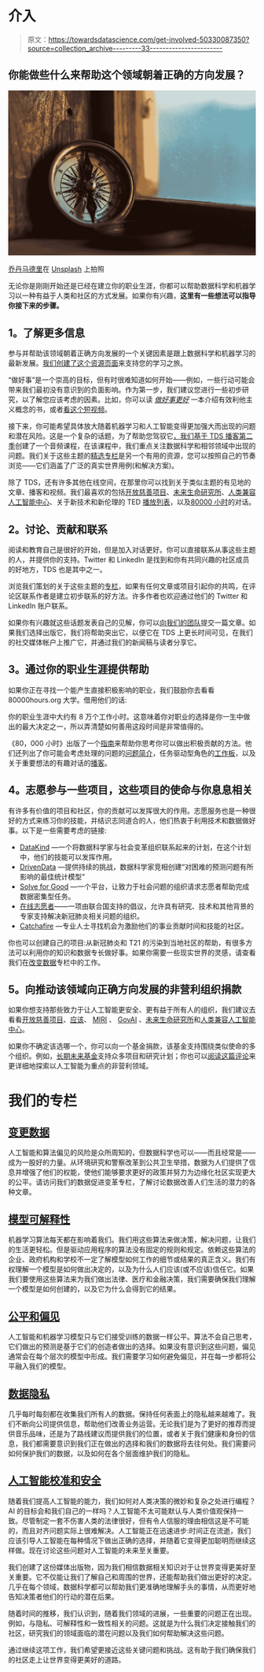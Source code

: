 # 介入

> 原文：<https://towardsdatascience.com/get-involved-50330087350?source=collection_archive---------33----------------------->

## 你能做些什么来帮助这个领域朝着正确的方向发展？

![](img/5095c7777af4c34f90edbca289eb6702.png)

[乔丹马德里](https://unsplash.com/@jordanmadrid?utm_source=medium&utm_medium=referral)在 [Unsplash](https://unsplash.com?utm_source=medium&utm_medium=referral) 上拍照

无论你是刚刚开始还是已经在建立你的职业生涯，你都可以帮助数据科学和机器学习以一种有益于人类和社区的方式发展。如果你有兴趣，**这里有一些想法可以指导你接下来的步骤。**

## **1。了解更多信息**

参与并帮助该领域朝着正确方向发展的一个关键因素是跟上数据科学和机器学习的最新发展。[我们创建了这个资源页面](/how-to-get-the-most-out-of-towards-data-science-3bf37f75a345)来支持您的学习之旅。

“做好事”是一个崇高的目标，但有时很难知道如何开始——例如，一些行动可能会带来我们最初没有意识到的负面影响。作为第一步，我们建议您进行一些初步研究，以了解您应该考虑的因素。比如，你可以读 [*做好事更好*](https://www.effectivealtruism.org/doing-good-better/) 一本介绍有效利他主义概念的书，或者[看这个短视频](https://www.ted.com/talks/will_macaskill_what_are_the_most_important_moral_problems_of_our_time)。

接下来，你可能希望具体放大随着机器学习和人工智能变得更加强大而出现的问题和潜在风险。这是一个复杂的话题，为了帮助您驾驭它[，我们基于 TDS 播客第二季](/build-your-own-modular-audio-course-on-ai-ethics-and-safety-5035a66eef55)创建了一个音频课程，在该课程中，我们重点关注数据科学和相邻领域中出现的问题。我们关于这些主题的[精选专栏](#3536)是另一个有用的资源，您可以按照自己的节奏浏览——它们涵盖了广泛的真实世界用例(和解决方案)。

除了 TDS，还有许多其他在线空间，在那里你可以找到关于类似主题的有见地的文章、播客和视频。我们最喜欢的包括[开放慈善项目](https://www.openphilanthropy.org/focus/global-catastrophic-risks/potential-risks-advanced-artificial-intelligence)、[未来生命研究所](https://futureoflife.org/background/benefits-risks-of-artificial-intelligence/)、[人类兼容人工智能中心](https://humancompatible.ai/)、关于新技术和新伦理的 TED [播放列表](https://www.ted.com/playlists/329/new_tech_new_morals)，以及[80000 小时](https://80000hours.org/podcast/episodes/paul-christiano-ai-alignment-solutions/)的对话。

## **2。讨论、贡献和联系**

阅读和教育自己是很好的开始，但是加入对话更好。你可以直接联系从事这些主题的人，并提供你的支持。Twitter 和 LinkedIn 是找到和你有共同兴趣的社区成员的好地方，TDS 也是其中之一。

浏览我们策划的关于这些主题的[专栏](#3536)，如果有任何文章或项目引起你的共鸣，在评论区联系作者是建立初步联系的好方法。许多作者也欢迎通过他们的 Twitter 和 LinkedIn 账户联系。

如果你有兴趣就这些话题发表自己的见解，你可以[向我们的团队](/questions-96667b06af5)提交一篇文章。如果我们选择出版它，我们将帮助突出它，以便它在 TDS 上更长时间可见，在我们的社交媒体帐户上推广它，并通过我们的新闻稿与读者分享它。

## **3。通过你的职业生涯提供帮助**

如果你正在寻找一个能产生直接积极影响的职业，我们鼓励你去看看 80000hours.org 大学。借用他们的话:

你的职业生涯中大约有 8 万个工作小时。这意味着你对职业的选择是你一生中做出的最大决定之一，所以弄清楚如何善用这段时间是非常值得的。

《80，000 小时》出版了一个[指南](https://80000hours.org/career-reviews/)来帮助你思考你可以做出积极贡献的方法。他们还列出了你可能会考虑处理的问题的[问题简介](https://80000hours.org/problem-profiles/)，任务驱动型角色的[工作板](https://80000hours.org/job-board/)，以及关于重要想法的有趣对话的[播客](https://80000hours.org/podcast/)。

## **4。志愿参与一些项目，这些项目的使命与你息息相关**

有许多有价值的项目和社区，你的贡献可以发挥很大的作用。志愿服务也是一种很好的方式来练习你的技能，并结识志同道合的人，他们热衷于利用技术和数据做好事。以下是一些需要考虑的链接:

*   [DataKind](https://www.datakind.org/) —一个将数据科学家与社会变革组织联系起来的计划，在这个计划中，他们的技能可以发挥作用。
*   [DrivenData](https://www.drivendata.org/) —提供持续的挑战，数据科学家竞相创建“对困难的预测问题有所影响的最佳统计模型”
*   [Solve for Good](https://www.solveforgood.org) —一个平台，让致力于社会问题的组织请求志愿者帮助完成数据密集型任务。
*   [在线志愿者](https://www.onlinevolunteering.org/en)——一项由联合国支持的倡议，允许具有研究、技术和其他背景的专家支持解决新冠肺炎相关问题的组织。
*   [Catchafire](https://www.catchafire.org/) —专业人士寻找机会为激励他们的事业贡献时间和技能的社区。

你也可以创建自己的项目:从新冠肺炎和 T21 的污染到当地社区的帮助，有很多方法可以利用你的知识和数据专长做好事。如果你需要一些现实世界的灵感，请查看我们在[改变数据](https://towardsdatascience.com/tagged/data-for-change)专栏中的工作。

## **5。向推动该领域向正确方向发展的非营利组织捐款**

如果你想支持那些致力于让人工智能更安全、更有益于所有人的组织，我们建议去看看[开放慈善项目](https://www.openphilanthropy.org/focus/global-catastrophic-risks/potential-risks-advanced-artificial-intelligence)、[应该](https://ought.org/mission)、 [MIRI](https://intelligence.org/) 、 [GovAI](https://www.fhi.ox.ac.uk/govai/) 、[未来生命研究所](https://futureoflife.org/team/)和[人类兼容人工智能中心](https://humancompatible.ai/)。

如果你不确定该选哪一个，你可以向一个基金捐款，该基金支持围绕类似使命的多个组织。例如，[长期未来基金](https://funds.effectivealtruism.org/funds/far-future)支持众多项目和研究计划；你也可以[阅读这篇评论](https://forum.effectivealtruism.org/posts/K7Z87me338BQT3Mcv/2020-ai-alignment-literature-review-and-charity-comparison)来更详细地探索以人工智能为重点的非营利领域。

# 我们的专栏

## [变更数据](https://towardsdatascience.com/tagged/data-for-change)

人工智能和算法偏见的风险是众所周知的，但数据科学也可以——而且经常是——成为一股好的力量。从环境研究和警察改革到公共卫生举措，数据为人们提供了信息并增强了他们的权能，使他们能够要求更好的政策并努力为边缘化社区实现更大的公平。请访问我们的数据促进变革专栏，了解讨论数据改善人们生活的潜力的各种文章。

## [模型可解释性](https://towardsdatascience.com/tagged/model-interpretability)

机器学习算法每天都在影响着我们。我们用这些算法来做决策，解决问题，让我们的生活更轻松。但是驱动应用程序的算法没有固定的规则和规定。依赖这些算法的企业、政府机构和学校不一定了解模型如何工作的细节或结果的真正含义。我们有权理解一个模型是如何做出决定的，以及为什么人们应该(或不应该)信任它。如果我们要使用这些算法来为我们做出法律、医疗和金融决策，我们需要确保我们理解一个模型是如何创建的，以及它为什么会得到它的结果。

## [公平和偏见](https://towardsdatascience.com/tagged/fairness-and-bias)

人工智能和机器学习模型只与它们接受训练的数据一样公平。算法不会自己思考，它们做出的预测是基于它们的创造者做出的选择。如果没有意识到这些问题，偏见通常会在每个层次的模型中形成。我们需要学习如何避免偏见，并在每一步都将公平融入我们的模型。

## [数据隐私](https://towardsdatascience.com/tagged/data-privacy)

几乎每时每刻都在收集我们所有人的数据。保持任何表面上的隐私越来越难了。我们不断向公司提供信息，帮助他们改善业务运营。无论我们是为了更好的推荐而提供音乐品味，还是为了路线建议而提供我们的位置，或者关于我们健康和身份的信息，我们都需要意识到我们正在做出的选择和我们的数据将去往何处。我们需要问如何保护我们的数据，以及如何在各个层面维护我们的隐私。

## [人工智能校准和安全](https://towardsdatascience.com/tagged/ai-alignment-and-safety)

随着我们提高人工智能的能力，我们如何对人类决策的微妙和复杂之处进行编程？AI 的目标会和我们自己的一样吗？人工智能不太可能默认与人类价值观保持一致。尽管制定一套不伤害人类的法律很好，但有令人信服的理由相信这是不可能的，而且对齐问题实际上很难解决。人工智能正在迅速进步:时间正在流逝，我们应该引导人工智能在每种情况下做出正确的选择，并随着它变得更加聪明而继续这样做。现在讨论这些问题对人工智能的未来至关重要。

我们创建了这份媒体出版物，因为我们相信数据相关知识对于让世界变得更美好至关重要。它不仅能让我们了解自己和周围的世界，还能帮助我们做出更好的决定。几乎在每个领域，数据科学都可以帮助我们更准确地理解手头的事情，从而更好地告知决策者他们的行动的潜在后果。

随着时间的推移，我们认识到，随着我们领域的进展，一些重要的问题正在出现。例如，与隐私、可解释性和一致性相关的问题。这就是为什么我们决定接触我们的社区，研究我们的领域面临的潜在问题以及我们如何帮助解决这些问题。

通过继续这项工作，我们希望更接近这些关键问题和挑战。这有助于我们确保我们的社区走上让世界变得更美好的道路。